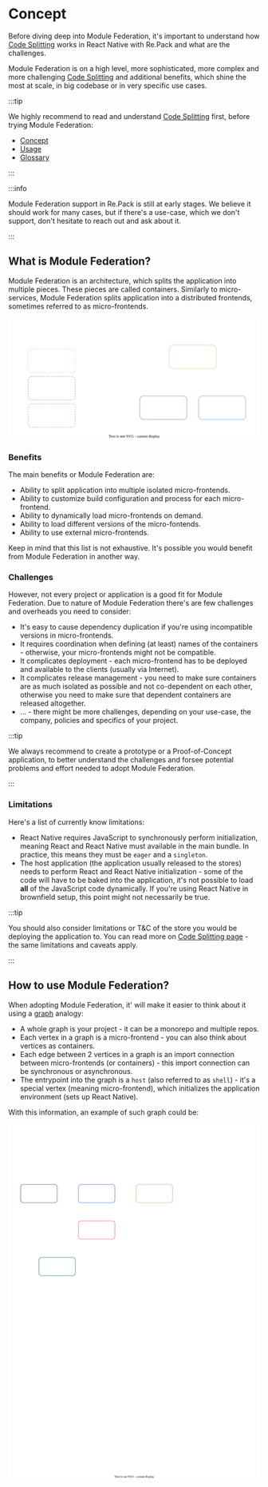 # Concept

Before diving deep into Module Federation, it's important to understand how [Code Splitting](../code-splitting/concept) works in React Native with Re.Pack
and what are the challenges.

Module Federation is on a high level, more sophisticated, more complex and more challenging [Code Splitting](../code-splitting/concept) and additional benefits,
which shine the most at scale, in big codebase or in very specific use cases.

:::tip

We highly recommend to read and understand [Code Splitting](../code-splitting/concept) first, before trying Module Federation:

- [Concept](../code-splitting/concept)
- [Usage](../code-splitting/usage)
- [Glossary](../code-splitting/glossary)

:::

:::info

Module Federation support in Re.Pack is still at early stages. We believe it should work for many cases, but if there's a use-case, which we don't support,
don't hesitate to reach out and ask about it.

:::

## What is Module Federation?

Module Federation is an architecture, which splits the application into multiple pieces. These pieces are called containers.
Similarly to micro-services, Module Federation splits application into a distributed frontends, sometimes referred to as micro-frontends.

![Monolith vs Module Federation diagram](../../static/img/monolith_vs_mf.svg)


### Benefits

The main benefits or Module Federation are:

- Ability to split application into multiple isolated micro-frontends.
- Ability to customize build configuration and process for each micro-frontend.
- Ability to dynamically load micro-frontends on demand.
- Ability to load different versions of the micro-fontends.
- Ability to use external micro-frontends.

Keep in mind that this list is not exhaustive. It's possible you would benefit from Module Federation in another way.

### Challenges

However, not every project or application is a good fit for Module Federation. Due to nature of Module Federation there's are few challenges and overheads you need to consider:

- It's easy to cause dependency duplication if you're using incompatible versions in micro-frontends.
- It requires coordination when defining (at least) names of the containers - otherwise, your micro-frontends might not be compatible.
- It complicates deployment - each micro-frontend has to be deployed and available to the clients (usually via Internet).
- It complicates release management - you need to make sure containers are as much isolated as possible and not co-dependent on each other, otherwise you need to make sure that dependent containers are released altogether.
- ... - there might be more challenges, depending on your use-case, the company, policies and specifics of your project.

:::tip

We always recommend to create a prototype or a Proof-of-Concept application, to better understand the challenges and forsee potential problems and effort needed to adopt Module Federation.

:::


### Limitations

Here's a list of currently know limitations:

- React Native requires JavaScript to synchronously perform initialization, meaning React and React Native must available in the main bundle. In practice, this means they must be `eager` and a `singleton`.
- The host application (the application usually released to the stores) needs to perform React and React Native initialization - some of the code will have to be baked into the application, it's not possible to load __all__ of the JavaScript code dynamically. If you're using React Native in brownfield setup, this point might not necessarily be true.

:::tip

You should also consider limitations or T&C of the store you would be deploying the application to. You can read more on [Code Splitting page](../code-splitting/concept) - the same limitations and caveats apply.

:::

## How to use Module Federation?

When adopting Module Federation, it' will make it easier to think about it using a [graph](https://en.wikipedia.org/wiki/Graph_(abstract_data_type)) analogy:

- A whole graph is your project - it can be a monorepo and multiple repos.
- Each vertex in a graph is a micro-frontend - you can also think about vertices as containers.
- Each edge between 2 vertices in a graph is an import connection between micro-frontends (or containers) - this import connection can be synchronous or asynchronous.
- The entrypoint into the graph is a `host` (also referred to as `shell`) - it's a special vertex (meaning micro-frontend), which initializes the application environment (sets up React Native).

With this information, an example of such graph could be:

![Module Federation graph](../../static/img/mf_graph.svg)

<!--
graph analogy
vertex is a container
edge is an async import or synchronous import
each container can have a sub graph with chunks

benefits
separate codebase, pipelines, isolation

challenges
deps synchronisation, potential duplication, deployment

limitation
rn needs a host aka shell
-->